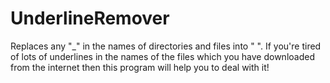 # UnderlineRemover

Replaces any "_" in the names of directories and files into  " ". If you're tired of lots of underlines in the names of the files which you have downloaded from the internet then this program will help you to deal with it!
